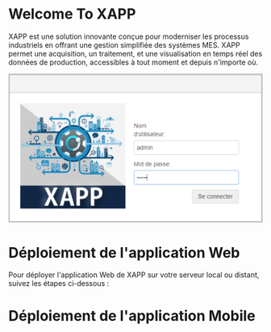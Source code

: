 # Welcome To XAPP

XAPP est une solution innovante conçue pour moderniser les processus industriels en offrant une gestion simplifiée des systèmes MES. XAPP permet une acquisition, un traitement, et une visualisation en temps réel des données de production, accessibles à tout moment et depuis n'importe où.

![Authentification XAPP](Instructions/Images/Authentification.png)
# Déploiement de l'application Web
Pour déployer l'application Web de XAPP sur votre serveur local ou distant, suivez les étapes ci-dessous :

# Déploiement de l'application Mobile

[def]: https://nodered.org/images/node-red-screenshot.png